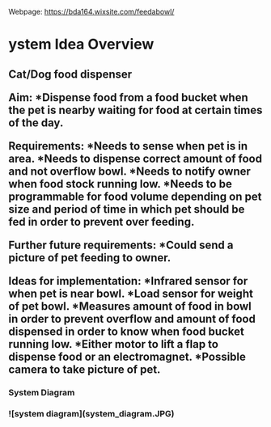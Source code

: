 Webpage: https://bda164.wixsite.com/feedabowl/

<h1>ystem Idea Overview<h2> 

Cat/Dog food dispenser

Aim:
	*Dispense food from a food bucket when the pet is nearby waiting for food at certain times of the day. 		

Requirements: 
	*Needs to sense when pet is in area.
	*Needs to dispense correct amount of food and not overflow bowl.
	*Needs to notify owner when food stock running low.
	*Needs to be programmable for food volume depending on pet size and period of time in which pet should be fed in order to prevent over feeding. 

Further future requirements:
	*Could send a picture of pet feeding to owner. 

Ideas for implementation:
	*Infrared sensor for when pet is near bowl. 
	*Load sensor for weight of pet bowl. 
	*Measures amount of food in bowl in order to prevent overflow and amount of food dispensed in order to know when food bucket running low. 
	*Either motor to lift a flap to dispense food or an electromagnet. 
	*Possible camera to take picture of pet.

<h3>System Diagram<h3>
![system diagram](system_diagram.JPG)